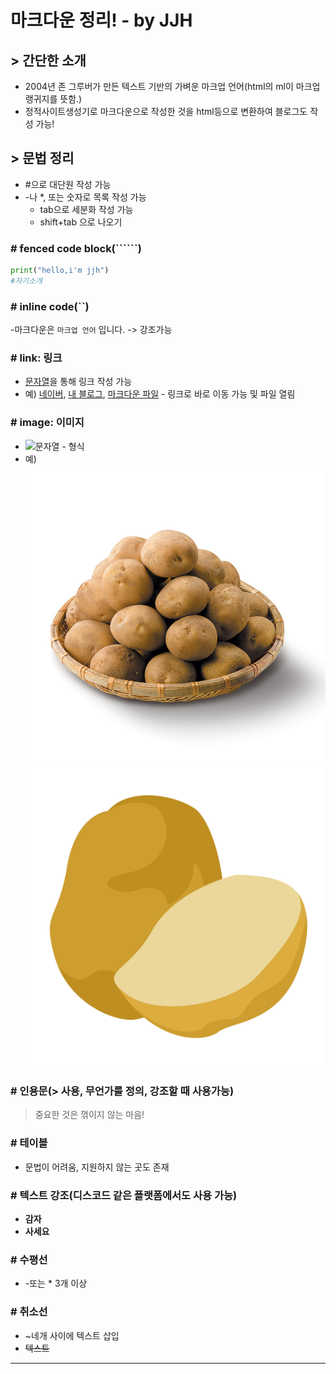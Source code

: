 # 마크다운 정리! - by JJH

## > 간단한 소개
- 2004년 존 그루버가 만든 텍스트 기반의 가벼운 마크업 언어(html의 ml이 마크업 랭귀지를 뜻함.)
- 정적사이트생성기로 마크다운으로 작성한 것을 html등으로 변환하여 블로그도 작성 가능!


## > 문법 정리
- #으로 대단원 작성 가능
- -나 *, 또는 숫자로 목록 작성 가능
  - tab으로 세분화 작성 가능
  - shift+tab 으로 나오기


### # fenced code block(``````)
```python
print("hello,i'm jjh")
#자기소개
```


### # inline code(``)
-마크다운은 `마크업 언어` 입니다. -> 강조가능


### # link: 링크
- [문자열](url)을 통해 링크 작성 가능
- 예) [네이버](https://naver.com), [내 블로그](https://blog.naver.com/ldwlgus12), [마크다운 파일](markdown.md) - 링크로 바로 이동 가능 및 파일 열림


### # image: 이미지
- ![문자열](url) - 형식
- 예) ![감자사진](감자.png) 
![폴더 안에 있는 감자사진](potato/potato.png)


### # 인용문(> 사용, 무언가를 정의, 강조할 때 사용가능)
> 중요한 것은 꺾이지 않는 마음!


### # 테이블
- 문법이 어려움, 지원하지 않는 곳도 존재


### # 텍스트 강조(디스코드 같은 플랫폼에서도 사용 가능)
- **감자**
- __사세요__


### # 수평선
- -또는 * 3개 이상


### # 취소선
- ~네개 사이에 텍스트 삽입
- ~~텍스트~~

---------------------



